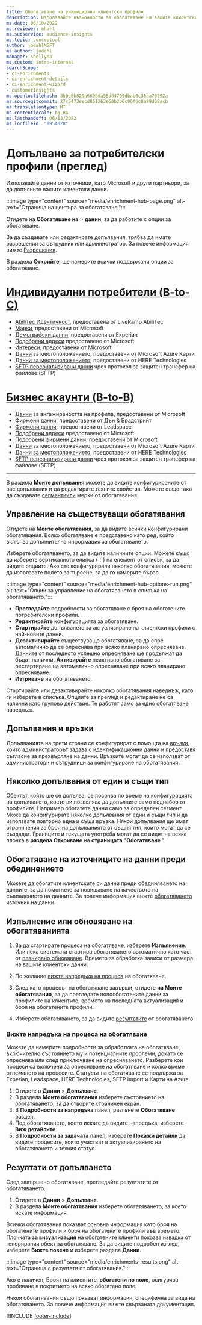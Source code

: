 ```yaml
---
title: Обогатяване на унифицирани клиентски профили
description: Използвайте възможности за обогатяване на вашите клиентски данни.
ms.date: 06/10/2022
ms.reviewer: mhart
ms.subservice: audience-insights
ms.topic: conceptual
author: jodahlMSFT
ms.author: jodahl
manager: shellyha
ms.custom: intro-internal
searchScope:
- ci-enrichments
- ci-enrichment-details
- ci-enrichment-wizard
- customerInsights
ms.openlocfilehash: 3bbe8b829a6698da55d84709dbab6c36aa76792a
ms.sourcegitcommit: 27c5473eecd851263e60b2b6c96f6c0a99d68acb
ms.translationtype: MT
ms.contentlocale: bg-BG
ms.lasthandoff: 06/13/2022
ms.locfileid: "8954028"
---
```

# <a name="enrichment-for-customer-profiles-preview"></a>Допълване за потребителски профили (преглед)

Използвайте данни от източници, като Microsoft и други партньори, за да допълните вашите клиентски данни.

:::image type="content" source="media/enrichment-hub-page.png" alt-text="Страница на центъра за обогатяване.":::

Отидете на **Обогатяване на** > **данни**, за да работите с опции за обогатяване.  

За да създавате или редактирате допълвания, трябва да имате разрешения за сътрудник или администратор. За повече информация вижте [Разрешения](permissions.md).

В раздела **Открийте**, ще намерите всички поддържани опции за обогатяване.

# <a name="individual-consumers-b-to-c"></a>[Индивидуални потребители (B-to-C)](#tab/b2c)

- [AbiliTec Идентичност](enrichment-liveramp.md), предоставена от LiveRamp AbiliTec
- [Марки](enrichment-microsoft.md), предоставени от Microsoft
- [Демографски данни](enrichment-experian.md), предоставени от Experian
- [Подобрени адреси](enrichment-enhanced-addresses.md) предоставено от Microsoft
- [Интереси](enrichment-microsoft.md), предоставени от Microsoft
- [Данни](enrichment-azure-maps.md) за местоположението, предоставени от Microsoft Azure Карти
- [Данни за местоположението](enrichment-here.md), предоставени от HERE Technologies
- [SFTP персонализирани данни](enrichment-SFTP-custom-import.md) чрез протокол за защитен трансфер на файлове (SFTP)

# <a name="business-accounts-b-to-b"></a>[Бизнес акаунти (B-to-B)](#tab/b2b)

- [Данни](enrichment-office.md) за ангажираността на профила, предоставени от Microsoft
- [Фирмени данни](enrichment-dnb.md), предоставени от Дън & Брадстрийт
- [Фирмени данни](enrichment-leadspace.md), предоставени от Leadspace
- [Подобрени адреси](enrichment-enhanced-addresses.md) предоставено от Microsoft
- [Подобрени фирмени данни](enrichment-enhanced-company-data.md), предоставени от Microsoft
- [Данни](enrichment-azure-maps.md) за местоположението, предоставени от Microsoft Azure Карти
- [Данни за местоположението](enrichment-here.md), предоставени от HERE Technologies
- [SFTP персонализирани данни](enrichment-SFTP-custom-import.md) чрез протокол за защитен трансфер на файлове (SFTP)

---

В раздела **Моите допълвания** можете да видите конфигурираните от вас допълвания и да редактирате техните свойства. Можете също така да създавате [сегменти](segments.md)[или](measures.md) мерки от обогатявания.

## <a name="manage-existing-enrichments"></a>Управление на съществуващи обогатявания

Отидете на **Моите обогатявания**, за да видите всички конфигурирани обогатявания. Всяко обогатяване е представено като ред, който включва допълнителна информация за обогатяването.

Изберете обогатяването, за да видите наличните опции. Можете също да изберете вертикалното елипса (&vellip;) на елемент от списък, за да видите опциите. Ако сте конфигурирали няколко обогатявания, можете да използвате полето за търсене, за да го намерите бързо.

:::image type="content" source="media/enrichment-hub-options-run.png" alt-text="Опции за управление на обогатяването в списъка на обогатяването.":::

- **Прегледайте** подробности за обогатяване с броя на обогатените потребителски профили.
- **Редактирайте** конфигурацията за обогатяване.
- **Стартирайте** допълването за актуализиране на клиентски профили с най-новите данни.
- **Дезактивирайте** съществуващо обогатяване, за да спре автоматично да се опреснява при всяко планирано опресняване. Данните от последното успешно опресняване ще продължат да бъдат налични. **Активирайте** неактивно обогатяване за рестартиране на автоматично опресняване при всяко планирано опресняване.
- **Изтриване** на обогатяването.

Стартирайте или дезактивирайте няколко обогатявания наведнъж, като ги изберете в списъка. Опциите за преглед и редактиране не са налични като групово действие. Те работят само за едно обогатяване наведнъж.

## <a name="enrichments-and-connections"></a>Допълвания и връзки

Допълванията на трети страни се конфигурират с помощта на [връзки](connections.md), които администраторът задава с идентификационни данни и предоставя съгласие за прехвърляне на данни. Връзките могат да се използват от администратори и сътрудници за конфигуриране на обогатявания.  

## <a name="multiple-enrichments-of-the-same-type"></a>Няколко допълвания от един и същи тип

Обектът, който ще се допълва, се посочва по време на конфигурацията на допълването, което ви позволява да допълните само поднабор от профилите. Например обогатете данни само за определен сегмент. Може да конфигурирате няколко допълвания от един и същи тип и да използвате повторно една и съща връзка. Някои допълвания ще имат ограничения за броя на допълванията от същия тип, които могат да се създадат. Границите и текущата употреба могат да се видят на всяка плочка в **раздела Откриване** на **страницата "Обогатяване** ".

## <a name="enrich-data-sources-before-unification"></a>Обогатяване на източниците на данни преди обединението

Можете да обогатите клиентските си данни преди обединяването на данните, за да помогнете за повишаване на качеството на съвпадението на данните. За повече информация вижте [обогатяването](data-sources-enrichment.md) източник на данни.

## <a name="run-or-refresh-enrichments"></a>Изпълнение или обновяване на обогатяванията

1. За да стартирате процеса на обогатяване, изберете **Изпълнение**. Или нека системата стартира обогатяването автоматично като част от [планирано обновяване](system.md#schedule-tab). Времето за обработка зависи от размера на вашите клиентски данни.

1. По желание [вижте напредъка на процеса](#see-the-progress-of-the-enrichment-process) на обогатяване.

1. След като процесът на обогатяване завърши, отидете **на Моите обогатявания**, за да прегледате новообогатените данни за профилите на клиентите, времето на последната актуализация и броя на обогатените профили.

1. Изберете обогатяването, за да видите [резултатите](#enrichment-results) от обогатяването.

### <a name="see-the-progress-of-the-enrichment-process"></a>Вижте напредъка на процеса на обогатяване

Можете да намерите подробности за обработката на обогатяване, включително състоянието му и потенциалните проблеми, докато се опреснява или след приключване на опресняването. Разберете кои процеси са включени за опресняване на обогатяване и колко време отнемането на процесите. Статусът на обогатяване се поддържа за Experian, Leadspace, HERE Technologies, SFTP Import и Карти на Azure.

1. Отидете в **Данни** > **Допълване**.
1. В раздела **Моите обогатявания** изберете състоянието на обогатяването, за да отворите страничен екран.
1. В **Подробности за напредъка** панел, разгънете **Обогатяване** раздел.
1. Под обогатяването, което искате да видите напредъка, изберете **Виж детайлите**.
1. В **Подробности за задачата** панел, изберете **Покажи детайли** да видите процесите, които участват в актуализирането на обогатяването и техния статус.

## <a name="enrichment-results"></a>Резултати от допълването

След завършено обогатяване, прегледайте резултатите от обогатяването.

1. Отидете в **Данни** > **Допълване**.
1. В раздела **Моите обогатявания** изберете обогатяването, за което искате информация.

Всички обогатявания показват основна информация като броя на обогатените профили и броя на обогатените профили във времето. Плочката **за визуализация** на обогатените клиенти показва извадка от генерирания обект за обогатяване. За да видите подробен изглед, изберете **Вижте повече** и изберете раздела **Данни**.

:::image type="content" source="media/enrichments-results.png" alt-text="Страница с резултати от обогатявания.":::

Ако е наличен, Броят на клиентите, **обогатени по поле**, осигурява пробиване в покритието на всяко обогатено поле.

Някои обогатявания също показват информация, специфична за вида на обогатяването. За повече информация вижте свързаната документация.

[!INCLUDE [footer-include](includes/footer-banner.md)]
